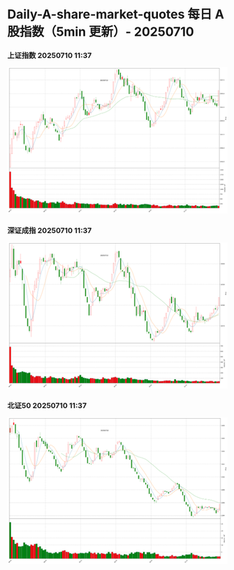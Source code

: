 
# Daily-A-share-market-quotes 每日 A 股指数（5min 更新）- 20250710

### 上证指数 20250710 11:37
![](./fig/2025/7/20250710-sh000001.png)

### 深证成指 20250710 11:37
![](./fig/2025/7/20250710-sz399001.png)

### 北证50 20250710 11:37
![](./fig/2025/7/20250710-bj899050.png)
